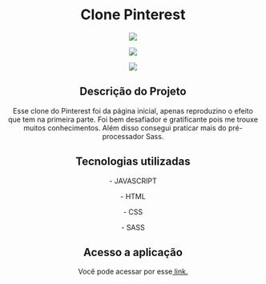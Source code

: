 <h1 align="center">Clone Pinterest</h1>
<p align="center">
<img src="https://user-images.githubusercontent.com/72825535/198614116-c5b61af8-931b-48b5-8077-5f6ca249061c.gif">
</p>

<p align="center"> <img src="https://img.shields.io/github/license/mateusrr/clone-pinterest"/></p>

<p align="center">
<img src="http://img.shields.io/static/v1?label=STATUS&message=FINALIZADO%20&color=GREEN&style=for-the-badge"/>
</p>

<h2 align="center">Descrição do Projeto</h2>
<p align="center">Esse clone do Pinterest foi da página inicial, apenas reproduzino o efeito que tem na primeira parte. Foi bem desafiador e gratificante pois me trouxe muitos conhecimentos. Além disso consegui praticar mais do pré-processador Sass.</p>

<h2 align="center">Tecnologias utilizadas</h2>
<p align="center">- JAVASCRIPT</p>
<p align="center">- HTML</p>
<p align="center">- CSS</p>
<p align="center">- SASS</p>

<h2 align="center">Acesso a aplicação</h2>
<p align="center">
 Você pode acessar por esse<a href="https://mateusrr.github.io/clone-pinterest/" target="_blank"> link.</a>
 </p>

